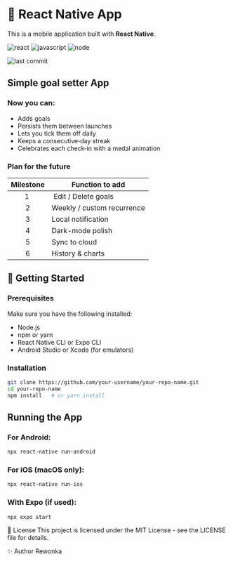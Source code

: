 # 📱 React Native App

This is a mobile application built with **React Native**.

![react](https://img.shields.io/badge/react-gray?logo=react)
![javascript](https://img.shields.io/badge/javascript-gray?logo=javascript)
![node](https://img.shields.io/badge/node.js-gray?logo=node.js)

![last commit](https://img.shields.io/github/last-commit/Rewonka/goal-setter)

## Simple goal setter App

### Now you can:
- Adds goals
- Persists them between launches
- Lets you tick them off daily
- Keeps a consecutive‑day streak
- Celebrates each check‑in with a medal animation

### Plan for the future
| Milestone | Function to add |
| :-------: | --------------- |
| 1 | Edit / Delete goals |
| 2 | Weekly / custom recurrence |
| 3 | Local notification |
| 4 | Dark-mode polish |
| 5 | Sync to cloud |
| 6 | History & charts | 

## 🚀 Getting Started

### Prerequisites

Make sure you have the following installed:

- Node.js
- npm or yarn
- React Native CLI or Expo CLI
- Android Studio or Xcode (for emulators)

### Installation

```bash
git clone https://github.com/your-username/your-repo-name.git
cd your-repo-name
npm install   # or yarn install
```
## Running the App

### For Android:
```bash
npx react-native run-android
```
### For iOS (macOS only):
```bash
npx react-native run-ios
```
### With Expo (if used):
```bash
npx expo start
```

📄 License
This project is licensed under the MIT License - see the LICENSE file for details.

✨ Author
Rewonka

